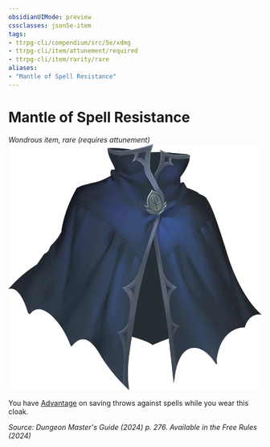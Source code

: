 ```yaml
---
obsidianUIMode: preview
cssclasses: json5e-item
tags:
- ttrpg-cli/compendium/src/5e/xdmg
- ttrpg-cli/item/attunement/required
- ttrpg-cli/item/rarity/rare
aliases: 
- "Mantle of Spell Resistance"
---
```

# Mantle of Spell Resistance
*Wondrous item, rare (requires attunement)*  
![](3-Compendium/items/img/mantle-of-spell-resistance.webp#right)


You have [Advantage](3-Compendium/rules/variant-rules/advantage-xphb.md) on saving throws against spells while you wear this cloak.

*Source: Dungeon Master's Guide (2024) p. 276. Available in the Free Rules (2024)*
